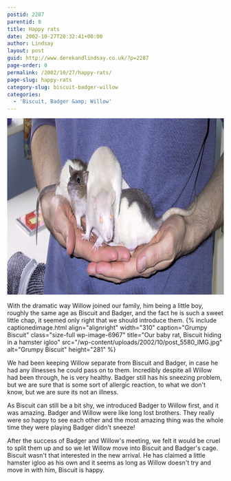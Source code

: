 ```yaml
---
postid: 2287
parentid: 0
title: Happy rats
date: 2002-10-27T20:32:41+00:00
author: Lindsay
layout: post
guid: http://www.derekandlindsay.co.uk/?p=2287
page-order: 0
permalink: /2002/10/27/happy-rats/
page-slug: happy-rats
category-slug: biscuit-badger-willow
categories:
  - 'Biscuit, Badger &amp; Willow'
---
```

<p style="text-align: center;">
  <img class="size-full wp-image-6968 aligncenter" title="Our three rats sitting in Derek's hands" src="/wp-content/uploads/2002/10/post_5460_IMG.jpg" alt="Our three rats sitting in Derek's hands" width="940" height="410" />
</p>

With the dramatic way Willow joined our family, him being a little boy, roughly the same age as Biscuit and Badger, and the fact he is such a sweet little chap, it seemed only right that we should introduce them. {% include captionedimage.html align="alignright" width="310" caption="Grumpy Biscuit" class="size-full wp-image-6967" title="Our baby rat, Biscuit hiding in a hamster igloo" src="/wp-content/uploads/2002/10/post_5580_IMG.jpg" alt="Grumpy Biscuit" height="281" %} 

We had been keeping Willow separate from Biscuit and Badger, in case he had any illnesses he could pass on to them. Incredibly despite all Willow had been through, he is very healthy. Badger still has his sneezing problem, but we are sure that is some sort of allergic reaction, to what we don't know, but we are sure its not an illness.

As Biscuit can still be a bit shy, we introduced Badger to Willow first, and it was amazing. Badger and Willow were like long lost brothers. They really were so happy to see each other and the most amazing thing was the whole time they were playing Badger didn't sneeze!

After the success of Badger and Willow's meeting, we felt it would be cruel to split them up and so we let Willow move into Biscuit and Badger's cage. Biscuit wasn't that interested in the new arrival. He has claimed a little hamster igloo as his own and it seems as long as Willow doesn't try and move in with him, Biscuit is happy.